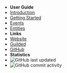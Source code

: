 - **User Guide**
- [Introduction](./)
- [Getting Started](./getting-started)
- [Events](./events)
- [Entities](./entities)
- **Links**
- [Website](https://jgapi.dev)
- [Guilded](https://guilded.gg/JGAPI)
- [GitHub](https://github.com/JGAPI)
- **Statistics**
- ![GitHub last updated](https://img.shields.io/github/last-commit/JGAPI/JG_API-Docs?label=last%20updated)
- ![GitHub commit activity](https://img.shields.io/github/commit-activity/m/JGAPI/JG_API-Docs)
